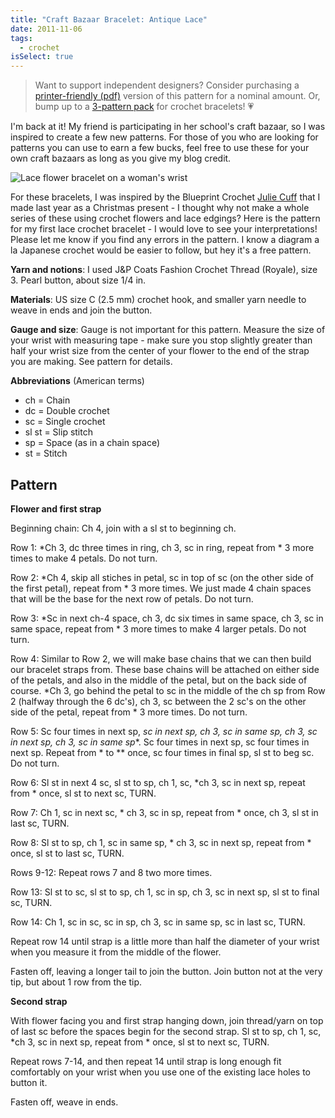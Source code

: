 ```yaml
---
title: "Craft Bazaar Bracelet: Antique Lace"
date: 2011-11-06
tags:
  - crochet
isSelect: true
---
```

> Want to support independent designers? Consider purchasing a [printer-friendly (pdf)](https://www.etsy.com/listing/480809816/vintage-flower-crochet-bracelet-pattern) version of this pattern for a nominal amount. Or, bump up to a [3-pattern pack](https://www.etsy.com/listing/480815718/set-of-3-vintage-crochet-bracelet?ref=shop_home_feat_2) for crochet bracelets! 💗

I'm back at it!  My friend is participating in her school's craft bazaar, so I was inspired to create a few new patterns.  For those of you who are looking for patterns you can use to earn a few bucks, feel free to use these for your own craft bazaars as long as you give my blog credit.

![Lace flower bracelet on a woman's wrist](/img/antique_lace_bracelet.JPG "Finished Antique Lace bracelet")

For these bracelets, I was inspired by the Blueprint Crochet [Julie Cuff](http://www.ravelry.com/patterns/library/julie-cuff) that I made last year as a Christmas present - I thought why not make a whole series of these using crochet flowers and lace edgings?  Here is the pattern for my first lace crochet bracelet - I would love to see your interpretations!  Please let me know if you find any errors in the pattern.  I know a diagram a la Japanese crochet would be easier to follow, but hey it's a free pattern.

**Yarn and notions**:  I used  J&P Coats Fashion Crochet Thread (Royale), size 3.  Pearl button, about size 1/4 in.

**Materials**:  US size C (2.5 mm) crochet hook, and smaller yarn needle to weave in ends and join the button.

**Gauge and size**:  Gauge is not important for this pattern.  Measure the size of your wrist with measuring tape - make sure you stop slightly greater than half your wrist size from the center of your flower to the end of the strap you are making.  See pattern for details.

**Abbreviations** (American terms)
- ch = Chain
- dc = Double crochet
- sc = Single crochet
- sl st = Slip stitch
- sp = Space (as in a chain space)
- st = Stitch

## Pattern
**Flower and first strap**

Beginning chain:  Ch 4, join with a sl st to beginning ch.

Row 1:  *Ch 3, dc three times in ring, ch 3, sc in ring, repeat from * 3 more times to make 4 petals.  Do not turn.

Row 2:  *Ch 4, skip all stiches in petal, sc in top of sc (on the other side of the first petal), repeat from * 3 more times.  We just made 4 chain spaces that will be the base for the next row of petals.  Do not turn.

Row 3:  *Sc in next ch-4 space, ch 3, dc six times in same space, ch 3, sc in same space, repeat from * 3 more times to make 4 larger petals.  Do not turn.

Row 4:  Similar to Row 2, we will make base chains that we can then build our bracelet straps from.  These base chains will be attached on either side of the petals, and also in the middle of the petal, but on the back side of course.  *Ch 3, go behind the petal to sc in the middle of the ch sp from Row 2 (halfway through the 6 dc's), ch 3, sc between the 2 sc's on the other side of the petal, repeat from * 3 more times.  Do not turn.

Row 5:  Sc four times in next sp, *sc in next sp, ch 3, sc in same sp, ch 3, sc in next sp, ch 3, sc in same sp**.  Sc four times in next sp, sc four times in next sp.  Repeat from * to ** once, sc four times in final sp, sl st to beg sc.  Do not turn.

Row 6:  Sl st in next 4 sc, sl st to sp, ch 1, sc, *ch 3, sc in next sp, repeat from * once, sl st to next sc, TURN.

Row 7:  Ch 1, sc in next sc, * ch 3, sc in sp, repeat from * once, ch 3, sl st in last sc, TURN.

Row 8:  Sl st to sp, ch 1, sc in same sp, * ch 3, sc in next sp, repeat from * once, sl st to last sc, TURN.

Rows 9-12:  Repeat rows 7 and 8 two more times.

Row 13:  Sl st to sc, sl st to sp, ch 1, sc in sp, ch 3, sc in next sp, sl st to final sc, TURN.

Row 14:  Ch 1, sc in sc, sc in sp, ch 3, sc in same sp, sc in last sc, TURN.

Repeat row 14 until strap is a little more than half the diameter of your wrist when you measure it from the middle of the flower.

Fasten off, leaving a longer tail to join the button.  Join button not at the very tip, but about 1 row from the tip.

**Second strap**

With flower facing you and first strap hanging down, join thread/yarn on top of last sc before the spaces begin for the second strap.  Sl st to sp, ch 1, sc, *ch 3, sc in next sp, repeat from * once, sl st to next sc, TURN.

Repeat rows 7-14, and then repeat 14 until strap is long enough fit comfortably on your wrist when you use one of the existing lace holes to button it.

Fasten off, weave in ends.
